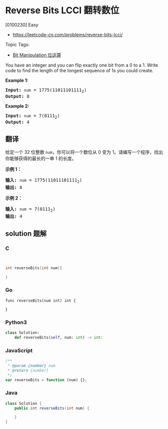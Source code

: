 # Reverse Bits LCCI 翻转数位

[0100230] Easy

- https://leetcode-cn.com/problems/reverse-bits-lcci/

Topic Tags:

- [Bit Manipulation 位运算](https://leetcode-cn.com/tag/bit-manipulation/)

You have an integer and you can flip exactly one bit from a 0 to a 1. Write code to find the length of the longest sequence of 1s you could create.

**Example 1:**

<pre><strong>Input:</strong> <code>num</code> = 1775(11011101111<sub>2</sub>)
<strong>Output:</strong> 8
</pre>

**Example 2:**

<pre><strong>Input:</strong> <code>num</code> = 7(0111<sub>2</sub>)
<strong>Output:</strong> 4
</pre>

## 翻译

给定一个 32 位整数 `num`，你可以将一个数位从 0 变为 1。请编写一个程序，找出你能够获得的最长的一串 1 的长度。

**示例 1：**

<pre><strong>输入:</strong> <code>num</code> = 1775(11011101111<sub>2</sub>)
<strong>输出:</strong> 8
</pre>

**示例 2：**

<pre><strong>输入:</strong> <code>num</code> = 7(0111<sub>2</sub>)
<strong>输出:</strong> 4
</pre>

## solution 题解

### C

```c


int reverseBits(int num){

}


```

### Go

```golang
func reverseBits(num int) int {

}
```

### Python3

```python
class Solution:
    def reverseBits(self, num: int) -> int:
```

### JavaScript

```javascript
/**
 * @param {number} num
 * @return {number}
 */
var reverseBits = function (num) {};
```

### Java

```java
class Solution {
    public int reverseBits(int num) {

    }
}
```
